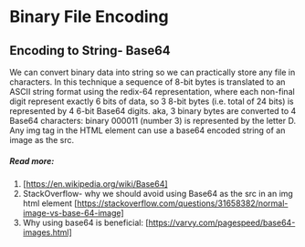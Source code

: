 # Binary File Encoding

## Encoding to String- Base64

We can convert binary data into string so we can practically store any file in characters. In this technique a sequence of 8-bit bytes is translated to an ASCII string format using the redix-64 representation, where each non-final digit represent exactly 6 bits of data, so 3 8-bit bytes (i.e. total of 24 bits) is represented by 4 6-bit Base64 digits. aka, 3 binary bytes are converted to 4 Base64 characters:
binary 000011 (number 3) is represented by the letter D.
Any img tag in the HTML element can use a base64 encoded string of an image as the src.

##### Read more:

1. [https://en.wikipedia.org/wiki/Base64]
2. StackOverflow- why we should avoid using Base64 as the src in an img html element [https://stackoverflow.com/questions/31658382/normal-image-vs-base-64-image]
3. Why using base64 is beneficial: [https://varvy.com/pagespeed/base64-images.html]
